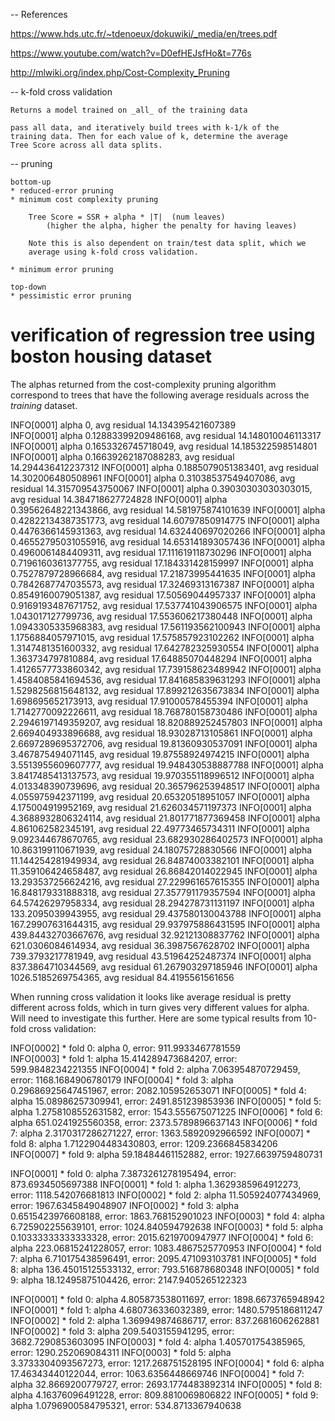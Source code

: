 -- References

https://www.hds.utc.fr/~tdenoeux/dokuwiki/_media/en/trees.pdf

https://www.youtube.com/watch?v=D0efHEJsfHo&t=776s

http://mlwiki.org/index.php/Cost-Complexity_Pruning

-- k-fold cross validation

    Returns a model trained on _all_ of the training data

    pass all data, and iteratively build trees with k-1/k of the
    training data. Then for each value of k, determine the average
    Tree Score across all data splits.

-- pruning

    bottom-up
    * reduced-error pruning
    * minimum cost complexity pruning

        Tree Score = SSR + alpha * |T|  (num leaves)
            (higher the alpha, higher the penalty for having leaves)

        Note this is also dependent on train/test data split, which we
        average using k-fold cross validation.

    * minimum error pruning

    top-down
    * pessimistic error pruning

# verification of regression tree using boston housing dataset

The alphas returned from the cost-complexity pruning algorithm correspond to trees that have the following average residuals across the _training_ dataset.

INFO[0001] alpha 0, avg residual 14.134395421607389     
INFO[0001] alpha 0.12883399209486168, avg residual 14.148010046113317 
INFO[0001] alpha 0.1653326745718049, avg residual 14.185322598514801 
INFO[0001] alpha 0.16639262187088283, avg residual 14.294436412237312 
INFO[0001] alpha 0.1885079051383401, avg residual 14.302006480508961 
INFO[0001] alpha 0.31038537549407086, avg residual 14.315709543750067 
INFO[0001] alpha 0.39030303030303015, avg residual 14.384718627724828 
INFO[0001] alpha 0.39562648221343866, avg residual 14.581975874101639 
INFO[0001] alpha 0.42822134387351773, avg residual 14.60797850914775 
INFO[0001] alpha 0.4476366145931363, avg residual 14.632440697020266 
INFO[0001] alpha 0.46552795031055916, avg residual 14.653141893057436 
INFO[0001] alpha 0.4960061484409311, avg residual 17.111619118730296 
INFO[0001] alpha 0.7196160361377755, avg residual 17.184331428159997 
INFO[0001] alpha 0.7527879728966684, avg residual 17.21873995441635 
INFO[0001] alpha 0.7842687747035573, avg residual 17.32469313167387 
INFO[0001] alpha 0.8549160079051387, avg residual 17.50569044957337 
INFO[0001] alpha 0.9169193487671752, avg residual 17.537741043906575 
INFO[0001] alpha 1.043017127799736, avg residual 17.553606217380448 
INFO[0001] alpha 1.0943305335968383, avg residual 17.561193562100943 
INFO[0001] alpha 1.1756884057971015, avg residual 17.575857923102262 
INFO[0001] alpha 1.3147481351600332, avg residual 17.642782325930554 
INFO[0001] alpha 1.363734797810884, avg residual 17.64885070448294 
INFO[0001] alpha 1.4126577733860342, avg residual 17.739158623489942 
INFO[0001] alpha 1.4584085841694536, avg residual 17.841685839631293 
INFO[0001] alpha 1.5298256815648132, avg residual 17.899212635673834 
INFO[0001] alpha 1.698695652173913, avg residual 17.91000578455394 
INFO[0001] alpha 1.7142770092226611, avg residual 18.768780158730486 
INFO[0001] alpha 2.2946197149359207, avg residual 18.820889252457803 
INFO[0001] alpha 2.669404933896688, avg residual 18.93028713105861 
INFO[0001] alpha 2.6697289695372706, avg residual 19.81360930537091 
INFO[0001] alpha 3.467875494071145, avg residual 19.87558924974215 
INFO[0001] alpha 3.5513955609607777, avg residual 19.948430538887788 
INFO[0001] alpha 3.8417485413137573, avg residual 19.970355118996512 
INFO[0001] alpha 4.013348390739696, avg residual 20.365796253948517 
INFO[0001] alpha 4.055975942371199, avg residual 20.65320518951057 
INFO[0001] alpha 4.175004919952169, avg residual 21.626034571197373 
INFO[0001] alpha 4.3688932806324114, avg residual 21.801771877369458 
INFO[0001] alpha 4.861062582345191, avg residual 22.49773465734311 
INFO[0001] alpha 9.092344678670765, avg residual 23.682930286402573 
INFO[0001] alpha 10.863199110671939, avg residual 24.18075728830566 
INFO[0001] alpha 11.144254281949934, avg residual 26.84874003382101 
INFO[0001] alpha 11.359106424658487, avg residual 26.86842014022945 
INFO[0001] alpha 13.293537256624216, avg residual 27.229961657615355 
INFO[0001] alpha 16.848179331888318, avg residual 27.357791179357594 
INFO[0001] alpha 64.57426297958334, avg residual 28.294278731131197 
INFO[0001] alpha 133.2095039943955, avg residual 29.437580130043788 
INFO[0001] alpha 167.29907631644315, avg residual 29.937975886431595 
INFO[0001] alpha 439.84432703667676, avg residual 32.92121308837762 
INFO[0001] alpha 621.0306084614934, avg residual 36.3987567628702 
INFO[0001] alpha 739.3793217781949, avg residual 43.51964252487374 
INFO[0001] alpha 837.3864710344569, avg residual 61.267903297185946 
INFO[0001] alpha 1026.5185269754365, avg residual 84.4195561561656

When running cross validation it looks like average residual is pretty different across folds, which in turn gives very different values for alpha. Will need to investigate this further. Here are some typical results from 10-fold cross validation:

INFO[0002] * fold 0: alpha 0, error: 911.9933467781559  
INFO[0003] * fold 1: alpha 15.414289473684207, error: 599.9848234221355 
INFO[0004] * fold 2: alpha 7.063954870729459, error: 1168.1684906780179 
INFO[0004] * fold 3: alpha 0.29686925647451967, error: 2082.105952653071 
INFO[0005] * fold 4: alpha 15.08986257309941, error: 2491.851239853936 
INFO[0005] * fold 5: alpha 1.2758108552631582, error: 1543.555675071225 
INFO[0006] * fold 6: alpha 651.0241925560358, error: 2373.5789896637143 
INFO[0006] * fold 7: alpha 2.3170317286271227, error: 1363.5892092966592 
INFO[0007] * fold 8: alpha 1.7122904483430803, error: 1209.2366845834206 
INFO[0007] * fold 9: alpha 59.18484461152882, error: 1927.6639759480731

INFO[0001] * fold 0: alpha 7.3873261278195494, error: 873.6934505697388 
INFO[0001] * fold 1: alpha 1.3629385964912273, error: 1118.542076681813 
INFO[0002] * fold 2: alpha 11.505924077434969, error: 1967.6345849048907 
INFO[0002] * fold 3: alpha 0.6515423976608188, error: 1863.768152901023 
INFO[0003] * fold 4: alpha 6.725902255639101, error: 1024.840594792638 
INFO[0003] * fold 5: alpha 0.10333333333333328, error: 2015.6219700947977 
INFO[0004] * fold 6: alpha 223.06815241228057, error: 1083.4867525770953 
INFO[0004] * fold 7: alpha 6.710175438596491, error: 2095.471093103781 
INFO[0005] * fold 8: alpha 136.45015125533132, error: 793.516878680348 
INFO[0005] * fold 9: alpha 18.12495875104426, error: 2147.9405265122323

INFO[0001] * fold 0: alpha 4.805873538011697, error: 1898.6673765948942 
INFO[0001] * fold 1: alpha 4.680736336032389, error: 1480.5795186811247 
INFO[0002] * fold 2: alpha 1.369949874686717, error: 837.2681606262881 
INFO[0002] * fold 3: alpha 209.5403155941295, error: 3682.7290853603095 
INFO[0003] * fold 4: alpha 1.405701754385965, error: 1290.252069084311 
INFO[0003] * fold 5: alpha 3.3733304093567273, error: 1217.268751528195 
INFO[0004] * fold 6: alpha 17.46343440122044, error: 1063.6356448669746 
INFO[0004] * fold 7: alpha 32.8669200779727, error: 2693.1774483892314 
INFO[0005] * fold 8: alpha 4.16376096491228, error: 809.8810069806822 
INFO[0005] * fold 9: alpha 1.0796900584795321, error: 534.8713367940638